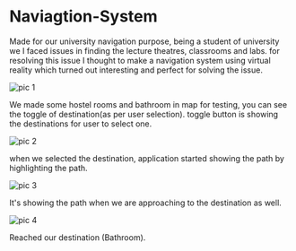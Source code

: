 # Naviagtion-System
Made for our university navigation purpose, being a student of university we I faced issues in finding the lecture theatres, classrooms and labs. for resolving this issue I thought to make a navigation system using virtual reality which turned out interesting and perfect for solving the issue.

![pic 1](https://user-images.githubusercontent.com/75370021/215985095-6654b8de-f22f-4fae-95ef-fa61f142ff1c.png)


We made some hostel rooms and bathroom in map for testing, you can see the toggle of destination(as per user selection). toggle button is showing the destinations for user to select one.


![pic 2](https://user-images.githubusercontent.com/75370021/215985131-49f70458-9007-4447-a03f-e7944a0cabd6.png)

when we selected the destination, application started showing the path by highlighting the path.


![pic 3](https://user-images.githubusercontent.com/75370021/215985169-ada78d45-2414-42da-ba51-be13a3656821.png)

It's showing the path when we are approaching to the destination as well.


![pic 4](https://user-images.githubusercontent.com/75370021/215985183-2109fe55-6160-4508-8bb5-be1f28da656e.png)

Reached our destination (Bathroom).


